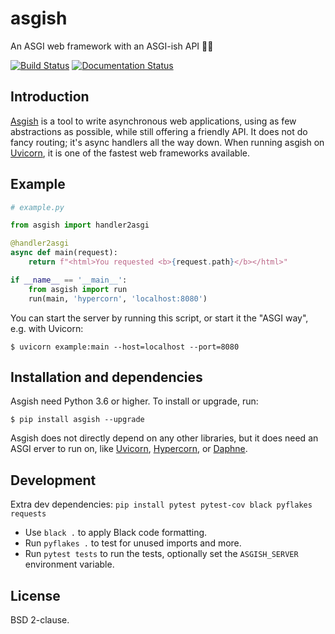# asgish
An ASGI web framework with an ASGI-ish API 🐍🤘

[![Build Status](https://api.travis-ci.org/almarklein/asgish.svg)](https://travis-ci.org/almarklein/asgish)
[![Documentation Status](https://readthedocs.org/projects/asgish/badge/?version=latest)](https://asgish.readthedocs.io/?badge=latest)


## Introduction

[Asgish](https://asgish.readthedocs.io) is a tool to write asynchronous
web applications, using as few abstractions as possible, while still
offering a friendly API. It does not do fancy routing; it's async
handlers all the way down. When running asgish on
[Uvicorn](https://github.com/encode/uvicorn), it is one of the fastest
web frameworks available.


## Example

```py
# example.py

from asgish import handler2asgi

@handler2asgi
async def main(request):
    return f"<html>You requested <b>{request.path}</b></html>"

if __name__ == '__main__':
    from asgish import run
    run(main, 'hypercorn', 'localhost:8080')
```

You can start the server by running this script, or start it the "ASGI way", e.g.
with Uvicorn:
```
$ uvicorn example:main --host=localhost --port=8080
```

## Installation and dependencies

Asgish need Python 3.6 or higher. To install or upgrade, run:
```
$ pip install asgish --upgrade
```

Asgish does not directly depend on any other libraries, but it
does need an ASGI erver to run on, like
[Uvicorn](https://github.com/encode/uvicorn),
[Hypercorn](https://gitlab.com/pgjones/hypercorn), or
[Daphne](https://github.com/django/daphne).


## Development

Extra dev dependencies: `pip install pytest pytest-cov black pyflakes requests`

* Use `black .` to apply Black code formatting.
* Run `pyflakes .` to test for unused imports and more.
* Run `pytest tests` to run the tests, optionally set the `ASGISH_SERVER` environment variable.


## License

BSD 2-clause.

